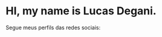 # HI, my name is Lucas Degani.

Segue meus perfils das redes sociais:

<div>
  <a href="http://www.youtube.com.br"</a>
</div>
